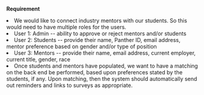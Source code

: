 <b>Requirement</b><br/>
<li>We would like to connect industry mentors with our students. So this would need to have multiple roles for the users. 

<li>User 1: Admin -- ability to approve or reject mentors and/or students
<li>User 2: Students --  provide their name, Panther ID, email address, mentor preference based on gender and/or type of position
<li>User 3: Mentors -- provide their name, email address, current employer, current title, gender, race
<br>
<li>Once students and mentors have populated, we want to have a matching 
on the back end be performed, based upon 
preferences stated by the students, 
if any. Upon matching, then the system 
should automatically send out reminders and 
links to surveys as appropriate. 